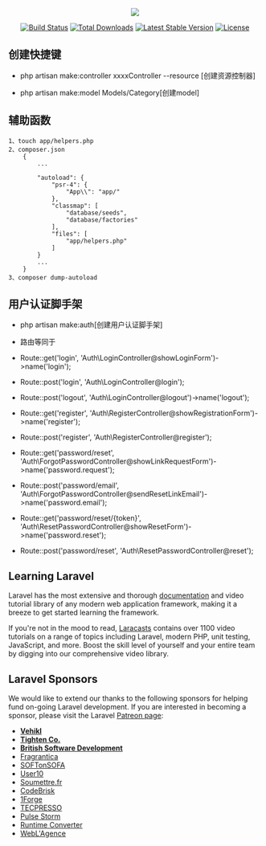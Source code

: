 <p align="center"><img src="https://laravel.com/assets/img/components/logo-laravel.svg"></p>

<p align="center">
<a href="https://travis-ci.org/laravel/framework"><img src="https://travis-ci.org/laravel/framework.svg" alt="Build Status"></a>
<a href="https://packagist.org/packages/laravel/framework"><img src="https://poser.pugx.org/laravel/framework/d/total.svg" alt="Total Downloads"></a>
<a href="https://packagist.org/packages/laravel/framework"><img src="https://poser.pugx.org/laravel/framework/v/stable.svg" alt="Latest Stable Version"></a>
<a href="https://packagist.org/packages/laravel/framework"><img src="https://poser.pugx.org/laravel/framework/license.svg" alt="License"></a>
</p>

## 创建快捷键

- php artisan make:controller xxxxController --resource [创建资源控制器]

- php artisan make:model Models/Category[创建model]

## 辅助函数
	1、touch app/helpers.php
	2、composer.json
		{
		    ...

		    "autoload": {
		        "psr-4": {
		            "App\\": "app/"
		        },
		        "classmap": [
		            "database/seeds",
		            "database/factories"
		        ],
		        "files": [
		            "app/helpers.php"
		        ]
		    }
		    ...
		}
	3、composer dump-autoload
## 用户认证脚手架
- php artisan make:auth[创建用户认证脚手架]

- 路由等同于

- Route::get('login', 'Auth\LoginController@showLoginForm')->name('login');
- Route::post('login', 'Auth\LoginController@login');
- Route::post('logout', 'Auth\LoginController@logout')->name('logout');

- Route::get('register', 'Auth\RegisterController@showRegistrationForm')->name('register');
- Route::post('register', 'Auth\RegisterController@register');

- Route::get('password/reset', 'Auth\ForgotPasswordController@showLinkRequestForm')->name('password.request');
- Route::post('password/email', 'Auth\ForgotPasswordController@sendResetLinkEmail')->name('password.email');
- Route::get('password/reset/{token}', 'Auth\ResetPasswordController@showResetForm')->name('password.reset');
- Route::post('password/reset', 'Auth\ResetPasswordController@reset');



## Learning Laravel

Laravel has the most extensive and thorough [documentation](https://laravel.com/docs) and video tutorial library of any modern web application framework, making it a breeze to get started learning the framework.

If you're not in the mood to read, [Laracasts](https://laracasts.com) contains over 1100 video tutorials on a range of topics including Laravel, modern PHP, unit testing, JavaScript, and more. Boost the skill level of yourself and your entire team by digging into our comprehensive video library.

## Laravel Sponsors

We would like to extend our thanks to the following sponsors for helping fund on-going Laravel development. If you are interested in becoming a sponsor, please visit the Laravel [Patreon page](https://patreon.com/taylorotwell):

- **[Vehikl](https://vehikl.com/)**
- **[Tighten Co.](https://tighten.co)**
- **[British Software Development](https://www.britishsoftware.co)**
- [Fragrantica](https://www.fragrantica.com)
- [SOFTonSOFA](https://softonsofa.com/)
- [User10](https://user10.com)
- [Soumettre.fr](https://soumettre.fr/)
- [CodeBrisk](https://codebrisk.com)
- [1Forge](https://1forge.com)
- [TECPRESSO](https://tecpresso.co.jp/)
- [Pulse Storm](http://www.pulsestorm.net/)
- [Runtime Converter](http://runtimeconverter.com/)
- [WebL'Agence](https://weblagence.com/)


